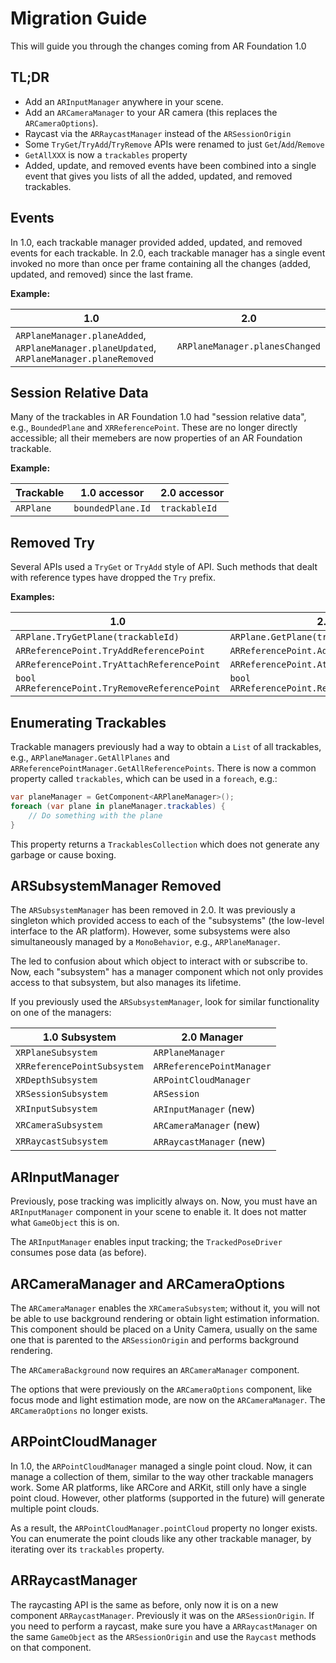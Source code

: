 # Migration Guide

This will guide you through the changes coming from AR Foundation 1.0

## TL;DR

* Add an `ARInputManager` anywhere in your scene.
* Add an `ARCameraManager` to your AR camera (this replaces the `ARCameraOptions`).
* Raycast via the `ARRaycastManager` instead of the `ARSessionOrigin`
* Some `TryGet`/`TryAdd`/`TryRemove` APIs were renamed to just `Get`/`Add`/`Remove`
* `GetAllXXX` is now a `trackables` property
* Added, update, and removed events have been combined into a single event that gives you lists of all the added, updated, and removed trackables.

## Events

In 1.0, each trackable manager provided added, updated, and removed events for each trackable. In 2.0, each trackable manager has a single event invoked no more than once per frame containing all the changes (added, updated, and removed) since the last frame.

**Example:**

| 1.0 | 2.0 |
|-|-|
| `ARPlaneManager.planeAdded`, `ARPlaneManager.planeUpdated`, `ARPlaneManager.planeRemoved` | `ARPlaneManager.planesChanged` |

## Session Relative Data

Many of the trackables in AR Foundation 1.0 had "session relative data", e.g., `BoundedPlane` and `XRReferencePoint`. These are no longer directly accessible; all their memebers are now properties of an AR Foundation trackable.

**Example:**

| Trackable | 1.0 accessor | 2.0 accessor |
|-|-|-|
|`ARPlane`|`boundedPlane.Id`|`trackableId`|

## Removed Try

Several APIs used a `TryGet` or `TryAdd` style of API. Such methods that dealt with reference types have dropped the `Try` prefix.

**Examples:**

| 1.0 | 2.0 |
|-|-|
| `ARPlane.TryGetPlane(trackableId)` | `ARPlane.GetPlane(trackableId)` |
| `ARReferencePoint.TryAddReferencePoint` | `ARReferencePoint.AddReferencePoint` |
| `ARReferencePoint.TryAttachReferencePoint` | `ARReferencePoint.AttachReferencePoint` |
| `bool ARReferencePoint.TryRemoveReferencePoint` | `bool ARReferencePoint.RemoveReferencePoint` |

## Enumerating Trackables

Trackable managers previously had a way to obtain a `List` of all trackables, e.g., `ARPlaneManager.GetAllPlanes` and `ARReferencePointManager.GetAllReferencePoints`. There is now a common property called `trackables`, which can be used in a `foreach`, e.g.:

```csharp
var planeManager = GetComponent<ARPlaneManager>();
foreach (var plane in planeManager.trackables) {
    // Do something with the plane
}
```

This property returns a `TrackablesCollection` which does not generate any garbage or cause boxing.

## ARSubsystemManager Removed

The `ARSubsystemManager` has been removed in 2.0. It was previously a singleton which provided access to each of the "subsystems" (the low-level interface to the AR platform). However, some subsystems were also simultaneously managed by a `MonoBehavior`, e.g., `ARPlaneManager`.

The led to confusion about which object to interact with or subscribe to. Now, each "subsystem" has a manager component which not only provides access to that subsystem, but also manages its lifetime.

If you previously used the `ARSubsystemManager`, look for similar functionality on one of the managers:

| 1.0 Subsystem | 2.0 Manager |
|-|-|
| `XRPlaneSubsystem` | `ARPlaneManager` |
| `XRReferencePointSubsystem` | `ARReferencePointManager` |
| `XRDepthSubsystem` | `ARPointCloudManager` |
| `XRSessionSubsystem` | `ARSession` |
| `XRInputSubsystem` | `ARInputManager` (new) |
| `XRCameraSubsystem` | `ARCameraManager` (new) |
| `XRRaycastSubsystem` | `ARRaycastManager` (new) |

## ARInputManager

Previously, pose tracking was implicitly always on. Now, you must have an `ARInputManager` component in your scene to enable it. It does not matter what `GameObject` this is on.

The `ARInputManager` enables input tracking; the `TrackedPoseDriver` consumes pose data (as before).

## ARCameraManager and ARCameraOptions

The `ARCameraManager` enables the `XRCameraSubsystem`; without it, you will not be able to use background rendering or obtain light estimation information. This component should be placed on a Unity Camera, usually on the same one that is parented to the `ARSessionOrigin` and performs background rendering.

The `ARCameraBackground` now requires an `ARCameraManager` component.

The options that were previously on the `ARCameraOptions` component, like focus mode and light estimation mode, are now on the `ARCameraManager`. The `ARCameraOptions` no longer exists.

## ARPointCloudManager

In 1.0, the `ARPointCloudManager` managed a single point cloud. Now, it can manage a collection of them, similar to the way other trackable managers work. Some AR platforms, like ARCore and ARKit, still only have a single point cloud. However, other platforms (supported in the future) will generate multiple point clouds.

As a result, the `ARPointCloudManager.pointCloud` property no longer exists. You can enumerate the point clouds like any other trackable manager, by iterating over its `trackables` property.

## ARRaycastManager

The raycasting API is the same as before, only now it is on a new component `ARRaycastManager`. Previously it was on the `ARSessionOrigin`. If you need to perform a raycast, make sure you have a `ARRaycastManager` on the same `GameObject` as the `ARSessionOrigin` and use the `Raycast` methods on that component.
